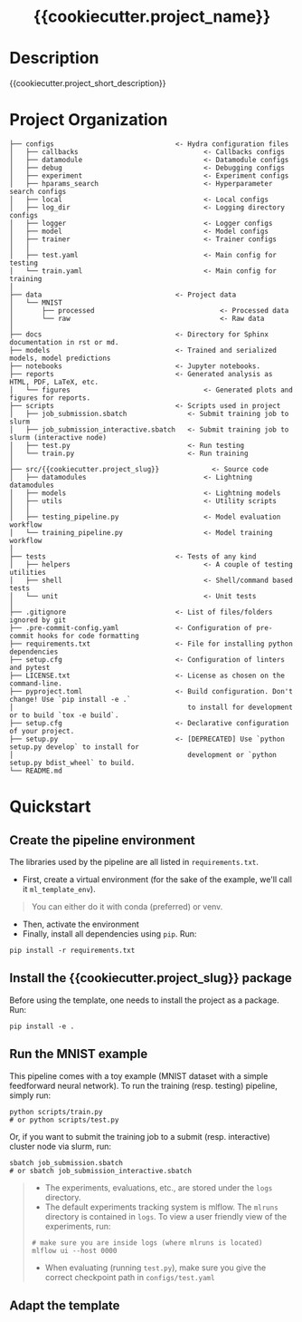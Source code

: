 

<div align="center">

# {{cookiecutter.project_name}}

[//]: # (<a href="https://pytorch.org/get-started/locally/"><img alt="PyTorch" src="https://img.shields.io/badge/PyTorch-ee4c2c?logo=pytorch&logoColor=white"></a>)

[//]: # (<a href="https://pytorchlightning.ai/"><img alt="Lightning" src="https://img.shields.io/badge/-Lightning-792ee5?logo=pytorchlightning&logoColor=white"></a>)

[//]: # (<a href="https://hydra.cc/"><img alt="Config: Hydra" src="https://img.shields.io/badge/Config-Hydra-89b8cd"></a>)

[//]: # (<a href="https://github.com/HelmholtzAI-Consultants-Munich/ML-Pipeline-Template"><img alt="Template" src="https://img.shields.io/badge/-Lightning--Hydra--Template-017F2F?style=flat&logo=github&labelColor=gray"></a>)

[//]: # (<a href="https://github.com/pyscaffold/pyscaffoldext-dsproject"><img alt="Template" src="https://img.shields.io/badge/-Pyscaffold--Datascience-017F2F?style=flat&logo=github&labelColor=gray"></a>)


</div>

# Description

{{cookiecutter.project_short_description}}


# Project Organization
```
├── configs                              <- Hydra configuration files
│   ├── callbacks                               <- Callbacks configs
│   ├── datamodule                              <- Datamodule configs
│   ├── debug                                   <- Debugging configs
│   ├── experiment                              <- Experiment configs
│   ├── hparams_search                          <- Hyperparameter search configs
│   ├── local                                   <- Local configs
│   ├── log_dir                                 <- Logging directory configs
│   ├── logger                                  <- Logger configs
│   ├── model                                   <- Model configs
│   ├── trainer                                 <- Trainer configs
│   │
│   ├── test.yaml                               <- Main config for testing
│   └── train.yaml                              <- Main config for training
│
├── data                                 <- Project data
│   └── MNIST
│       ├── processed                               <- Processed data
│       └── raw                                     <- Raw data
│
├── docs                                 <- Directory for Sphinx documentation in rst or md.
├── models                               <- Trained and serialized models, model predictions
├── notebooks                            <- Jupyter notebooks.
├── reports                              <- Generated analysis as HTML, PDF, LaTeX, etc.
│   └── figures                                 <- Generated plots and figures for reports.
├── scripts                              <- Scripts used in project
│   ├── job_submission.sbatch               <- Submit training job to slurm
│   ├── job_submission_interactive.sbatch   <- Submit training job to slurm (interactive node)
│   ├── test.py                             <- Run testing
│   └── train.py                            <- Run training
│
├── src/{{cookiecutter.project_slug}}             <- Source code
│   ├── datamodules                             <- Lightning datamodules
│   ├── models                                  <- Lightning models
│   ├── utils                                   <- Utility scripts
│   │
│   ├── testing_pipeline.py                     <- Model evaluation workflow
│   └── training_pipeline.py                    <- Model training workflow
│
├── tests                                <- Tests of any kind
│   ├── helpers                                 <- A couple of testing utilities
│   ├── shell                                   <- Shell/command based tests
│   └── unit                                    <- Unit tests
│
├── .gitignore                           <- List of files/folders ignored by git
├── .pre-commit-config.yaml              <- Configuration of pre-commit hooks for code formatting
├── requirements.txt                     <- File for installing python dependencies
├── setup.cfg                            <- Configuration of linters and pytest
├── LICENSE.txt                          <- License as chosen on the command-line.
├── pyproject.toml                       <- Build configuration. Don't change! Use `pip install -e .`
│                                           to install for development or to build `tox -e build`.
├── setup.cfg                            <- Declarative configuration of your project.
├── setup.py                             <- [DEPRECATED] Use `python setup.py develop` to install for
│                                           development or `python setup.py bdist_wheel` to build.
└── README.md
```
# Quickstart
## Create the pipeline environment
The libraries used by the pipeline are all listed in `requirements.txt`.
* First, create a virtual environment (for the sake of the example, we'll call it `ml_template_env`).
> You can either do it with conda (preferred) or venv.
* Then, activate the environment
* Finally, install all dependencies using `pip`. Run:
```
pip install -r requirements.txt
 ```

## Install the {{cookiecutter.project_slug}} package
Before using the template, one needs to install the project as a package. Run:
```
pip install -e .
```
## Run the MNIST example
This pipeline comes with a toy example (MNIST dataset with a simple feedforward neural network). To run the training (resp. testing) pipeline, simply run:
```
python scripts/train.py
# or python scripts/test.py
```
Or, if you want to submit the training job to a submit (resp. interactive) cluster node via slurm, run:
```
sbatch job_submission.sbatch
# or sbatch job_submission_interactive.sbatch
```
> * The experiments, evaluations, etc., are stored under the `logs` directory.
> * The default experiments tracking system is mlflow. The `mlruns` directory is contained in `logs`. To view a user friendly view of the experiments, run:
> ```
> # make sure you are inside logs (where mlruns is located)
> mlflow ui --host 0000
> ```
> * When evaluating (running `test.py`), make sure you give the correct checkpoint path in `configs/test.yaml`
## Adapt the template
